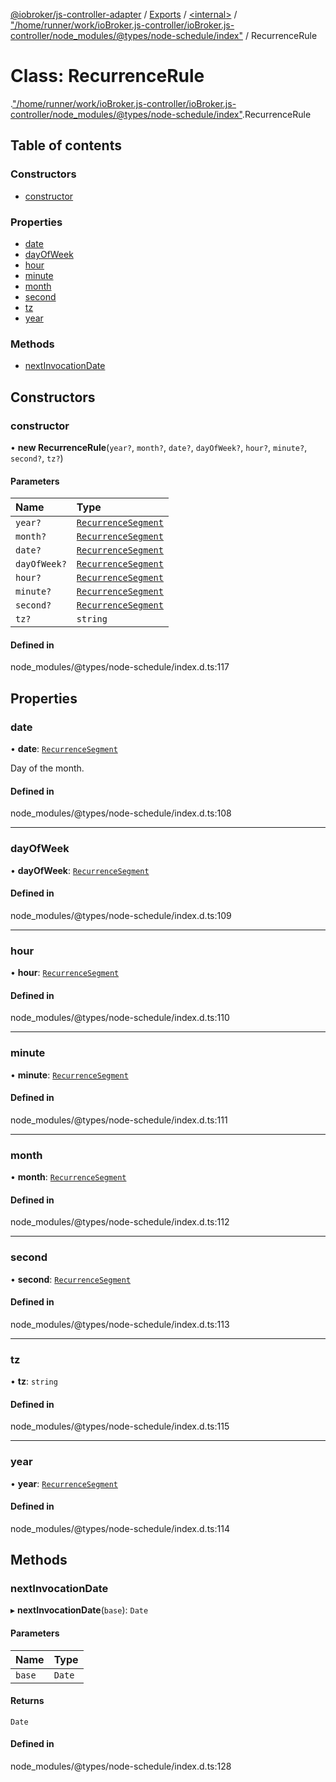 [@iobroker/js-controller-adapter](../README.md) / [Exports](../modules.md) / [<internal\>](../modules/internal_.md) / ["/home/runner/work/ioBroker.js-controller/ioBroker.js-controller/node\_modules/@types/node-schedule/index"](../modules/internal_.__home_runner_work_ioBroker_js_controller_ioBroker_js_controller_node_modules__types_node_schedule_index_.md) / RecurrenceRule

# Class: RecurrenceRule

[<internal>](../modules/internal_.md).["/home/runner/work/ioBroker.js-controller/ioBroker.js-controller/node_modules/@types/node-schedule/index"](../modules/internal_.__home_runner_work_ioBroker_js_controller_ioBroker_js_controller_node_modules__types_node_schedule_index_.md).RecurrenceRule

## Table of contents

### Constructors

- [constructor](internal_.__home_runner_work_ioBroker_js_controller_ioBroker_js_controller_node_modules__types_node_schedule_index_.RecurrenceRule.md#constructor)

### Properties

- [date](internal_.__home_runner_work_ioBroker_js_controller_ioBroker_js_controller_node_modules__types_node_schedule_index_.RecurrenceRule.md#date)
- [dayOfWeek](internal_.__home_runner_work_ioBroker_js_controller_ioBroker_js_controller_node_modules__types_node_schedule_index_.RecurrenceRule.md#dayofweek)
- [hour](internal_.__home_runner_work_ioBroker_js_controller_ioBroker_js_controller_node_modules__types_node_schedule_index_.RecurrenceRule.md#hour)
- [minute](internal_.__home_runner_work_ioBroker_js_controller_ioBroker_js_controller_node_modules__types_node_schedule_index_.RecurrenceRule.md#minute)
- [month](internal_.__home_runner_work_ioBroker_js_controller_ioBroker_js_controller_node_modules__types_node_schedule_index_.RecurrenceRule.md#month)
- [second](internal_.__home_runner_work_ioBroker_js_controller_ioBroker_js_controller_node_modules__types_node_schedule_index_.RecurrenceRule.md#second)
- [tz](internal_.__home_runner_work_ioBroker_js_controller_ioBroker_js_controller_node_modules__types_node_schedule_index_.RecurrenceRule.md#tz)
- [year](internal_.__home_runner_work_ioBroker_js_controller_ioBroker_js_controller_node_modules__types_node_schedule_index_.RecurrenceRule.md#year)

### Methods

- [nextInvocationDate](internal_.__home_runner_work_ioBroker_js_controller_ioBroker_js_controller_node_modules__types_node_schedule_index_.RecurrenceRule.md#nextinvocationdate)

## Constructors

### constructor

• **new RecurrenceRule**(`year?`, `month?`, `date?`, `dayOfWeek?`, `hour?`, `minute?`, `second?`, `tz?`)

#### Parameters

| Name | Type |
| :------ | :------ |
| `year?` | [`RecurrenceSegment`](../modules/internal_.__home_runner_work_ioBroker_js_controller_ioBroker_js_controller_node_modules__types_node_schedule_index_.md#recurrencesegment) |
| `month?` | [`RecurrenceSegment`](../modules/internal_.__home_runner_work_ioBroker_js_controller_ioBroker_js_controller_node_modules__types_node_schedule_index_.md#recurrencesegment) |
| `date?` | [`RecurrenceSegment`](../modules/internal_.__home_runner_work_ioBroker_js_controller_ioBroker_js_controller_node_modules__types_node_schedule_index_.md#recurrencesegment) |
| `dayOfWeek?` | [`RecurrenceSegment`](../modules/internal_.__home_runner_work_ioBroker_js_controller_ioBroker_js_controller_node_modules__types_node_schedule_index_.md#recurrencesegment) |
| `hour?` | [`RecurrenceSegment`](../modules/internal_.__home_runner_work_ioBroker_js_controller_ioBroker_js_controller_node_modules__types_node_schedule_index_.md#recurrencesegment) |
| `minute?` | [`RecurrenceSegment`](../modules/internal_.__home_runner_work_ioBroker_js_controller_ioBroker_js_controller_node_modules__types_node_schedule_index_.md#recurrencesegment) |
| `second?` | [`RecurrenceSegment`](../modules/internal_.__home_runner_work_ioBroker_js_controller_ioBroker_js_controller_node_modules__types_node_schedule_index_.md#recurrencesegment) |
| `tz?` | `string` |

#### Defined in

node_modules/@types/node-schedule/index.d.ts:117

## Properties

### date

• **date**: [`RecurrenceSegment`](../modules/internal_.__home_runner_work_ioBroker_js_controller_ioBroker_js_controller_node_modules__types_node_schedule_index_.md#recurrencesegment)

Day of the month.

#### Defined in

node_modules/@types/node-schedule/index.d.ts:108

___

### dayOfWeek

• **dayOfWeek**: [`RecurrenceSegment`](../modules/internal_.__home_runner_work_ioBroker_js_controller_ioBroker_js_controller_node_modules__types_node_schedule_index_.md#recurrencesegment)

#### Defined in

node_modules/@types/node-schedule/index.d.ts:109

___

### hour

• **hour**: [`RecurrenceSegment`](../modules/internal_.__home_runner_work_ioBroker_js_controller_ioBroker_js_controller_node_modules__types_node_schedule_index_.md#recurrencesegment)

#### Defined in

node_modules/@types/node-schedule/index.d.ts:110

___

### minute

• **minute**: [`RecurrenceSegment`](../modules/internal_.__home_runner_work_ioBroker_js_controller_ioBroker_js_controller_node_modules__types_node_schedule_index_.md#recurrencesegment)

#### Defined in

node_modules/@types/node-schedule/index.d.ts:111

___

### month

• **month**: [`RecurrenceSegment`](../modules/internal_.__home_runner_work_ioBroker_js_controller_ioBroker_js_controller_node_modules__types_node_schedule_index_.md#recurrencesegment)

#### Defined in

node_modules/@types/node-schedule/index.d.ts:112

___

### second

• **second**: [`RecurrenceSegment`](../modules/internal_.__home_runner_work_ioBroker_js_controller_ioBroker_js_controller_node_modules__types_node_schedule_index_.md#recurrencesegment)

#### Defined in

node_modules/@types/node-schedule/index.d.ts:113

___

### tz

• **tz**: `string`

#### Defined in

node_modules/@types/node-schedule/index.d.ts:115

___

### year

• **year**: [`RecurrenceSegment`](../modules/internal_.__home_runner_work_ioBroker_js_controller_ioBroker_js_controller_node_modules__types_node_schedule_index_.md#recurrencesegment)

#### Defined in

node_modules/@types/node-schedule/index.d.ts:114

## Methods

### nextInvocationDate

▸ **nextInvocationDate**(`base`): `Date`

#### Parameters

| Name | Type |
| :------ | :------ |
| `base` | `Date` |

#### Returns

`Date`

#### Defined in

node_modules/@types/node-schedule/index.d.ts:128
